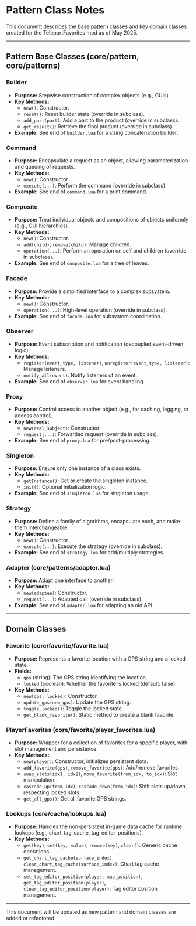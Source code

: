 # Pattern Class Notes

This document describes the base pattern classes and key domain classes created for the TeleportFavorites mod as of May 2025.

---

## Pattern Base Classes (core/pattern, core/patterns)

### Builder
- **Purpose:** Stepwise construction of complex objects (e.g., GUIs).
- **Key Methods:**
  - `new()`: Constructor.
  - `reset()`: Reset builder state (override in subclass).
  - `add_part(part)`: Add a part to the product (override in subclass).
  - `get_result()`: Retrieve the final product (override in subclass).
- **Example:** See end of `builder.lua` for a string concatenation builder.

### Command
- **Purpose:** Encapsulate a request as an object, allowing parameterization and queuing of requests.
- **Key Methods:**
  - `new()`: Constructor.
  - `execute(...)`: Perform the command (override in subclass).
- **Example:** See end of `command.lua` for a print command.

### Composite
- **Purpose:** Treat individual objects and compositions of objects uniformly (e.g., GUI hierarchies).
- **Key Methods:**
  - `new()`: Constructor.
  - `add(child)`, `remove(child)`: Manage children.
  - `operation(...)`: Perform an operation on self and children (override in subclass).
- **Example:** See end of `composite.lua` for a tree of leaves.

### Facade
- **Purpose:** Provide a simplified interface to a complex subsystem.
- **Key Methods:**
  - `new()`: Constructor.
  - `operation(...)`: High-level operation (override in subclass).
- **Example:** See end of `facade.lua` for subsystem coordination.

### Observer
- **Purpose:** Event subscription and notification (decoupled event-driven logic).
- **Key Methods:**
  - `register(event_type, listener)`, `unregister(event_type, listener)`: Manage listeners.
  - `notify_all(event)`: Notify listeners of an event.
- **Example:** See end of `observer.lua` for event handling.

### Proxy
- **Purpose:** Control access to another object (e.g., for caching, logging, or access control).
- **Key Methods:**
  - `new(real_subject)`: Constructor.
  - `request(...)`: Forwarded request (override in subclass).
- **Example:** See end of `proxy.lua` for pre/post-processing.

### Singleton
- **Purpose:** Ensure only one instance of a class exists.
- **Key Methods:**
  - `getInstance()`: Get or create the singleton instance.
  - `init()`: Optional initialization logic.
- **Example:** See end of `singleton.lua` for singleton usage.

### Strategy
- **Purpose:** Define a family of algorithms, encapsulate each, and make them interchangeable.
- **Key Methods:**
  - `new()`: Constructor.
  - `execute(...)`: Execute the strategy (override in subclass).
- **Example:** See end of `strategy.lua` for add/multiply strategies.

### Adapter (core/patterns/adapter.lua)
- **Purpose:** Adapt one interface to another.
- **Key Methods:**
  - `new(adaptee)`: Constructor.
  - `request(...)`: Adapted call (override in subclass).
- **Example:** See end of `adapter.lua` for adapting an old API.

---

## Domain Classes

### Favorite (core/favorite/favorite.lua)
- **Purpose:** Represents a favorite location with a GPS string and a locked state.
- **Fields:**
  - `gps` (string): The GPS string identifying the location.
  - `locked` (boolean): Whether the favorite is locked (default: false).
- **Key Methods:**
  - `new(gps, locked)`: Constructor.
  - `update_gps(new_gps)`: Update the GPS string.
  - `toggle_locked()`: Toggle the locked state.
  - `get_blank_favorite()`: Static method to create a blank favorite.

### PlayerFavorites (core/favorite/player_favorites.lua)
- **Purpose:** Wrapper for a collection of favorites for a specific player, with slot management and persistence.
- **Key Methods:**
  - `new(player)`: Constructor, initializes persistent slots.
  - `add_favorite(gps)`, `remove_favorite(gps)`: Add/remove favorites.
  - `swap_slots(idx1, idx2)`, `move_favorite(from_idx, to_idx)`: Slot manipulation.
  - `cascade_up(from_idx)`, `cascade_down(from_idx)`: Shift slots up/down, respecting locked slots.
  - `get_all_gps()`: Get all favorite GPS strings.

### Lookups (core/cache/lookups.lua)
- **Purpose:** Handles the non-persistent in-game data cache for runtime lookups (e.g., chart_tag_cache, tag_editor_positions).
- **Key Methods:**
  - `get(key)`, `set(key, value)`, `remove(key)`, `clear()`: Generic cache operations.
  - `get_chart_tag_cache(surface_index)`, `clear_chart_tag_cache(surface_index)`: Chart tag cache management.
  - `set_tag_editor_position(player, map_position)`, `get_tag_editor_position(player)`, `clear_tag_editor_position(player)`: Tag editor position management.

---

This document will be updated as new pattern and domain classes are added or refactored.
